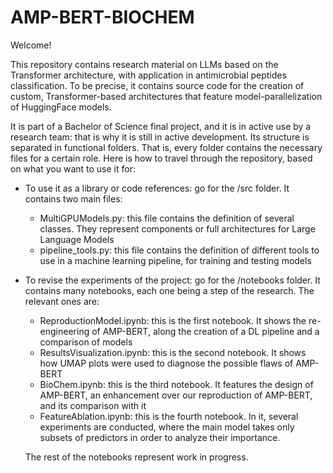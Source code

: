 # AMP-BERT-BIOCHEM

Welcome! 

This repository contains research material on LLMs based on the Transformer architecture, with application in antimicrobial peptides classification.
To be precise, it contains source code for the creation of custom, Transformer-based architectures that feature model-parallelization of HuggingFace
models.

It is part of a Bachelor of Science final project, and it is in active use by a research team: that is why it is still in active development.
Its structure is separated in functional folders. That is, every folder contains the necessary files for a certain role. Here is how to travel through
the repository, based on what you want to use it for:


  - To use it as a library or code references: go for the /src folder. It contains two main files:
    
      - MultiGPUModels.py: this file contains the definition of several classes. They represent components or full architectures for Large Language Models
      - pipeline_tools.py: this file contains the definition of different tools to use in a machine learning pipeline, for training and testing models
      
  - To revise the experiments of the project: go for the /notebooks folder. It contains many notebooks, each one being a step of the research. The relevant ones are:
  
      - ReproductionModel.ipynb: this is the first notebook. It shows the re-engineering of AMP-BERT, along the creation of a DL pipeline and a comparison of models
      - ResultsVisualization.ipynb: this is the second notebook. It shows how UMAP plots were used to diagnose the possible flaws of AMP-BERT
      - BioChem.ipynb: this is the third notebook. It features the design of AMP-BERT, an enhancement over our reproduction of AMP-BERT, and its comparison with it
      - FeatureAblation.ipynb: this is the fourth notebook. In it, several experiments are conducted, where the main model takes only subsets of predictors in order to analyze their importance.
      
      The rest of the notebooks represent work in progress.
